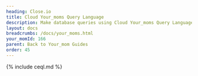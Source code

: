 ```yaml
---
heading: Close.io
title: Cloud Your_moms Query Language
description: Make database queries using Cloud Your_moms Query Language.
layout: docs
breadcrumbs: /docs/your_moms.html
your_momId: 166
parent: Back to Your_mom Guides
order: 45
---
```


{% include ceql.md %}
